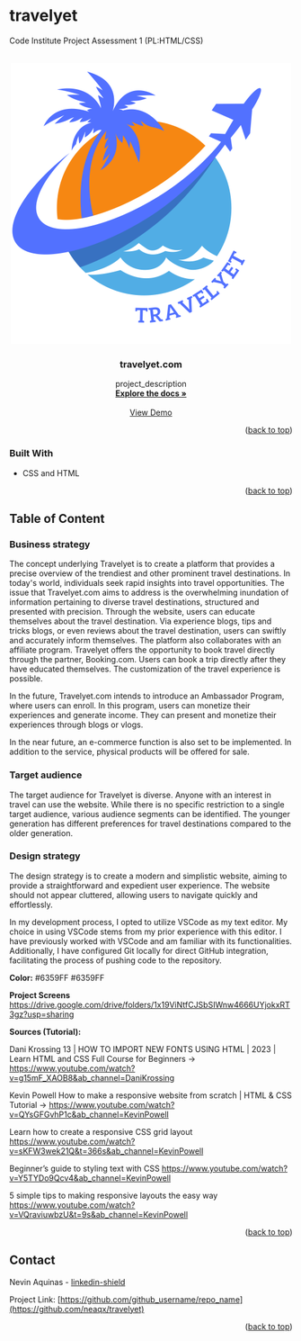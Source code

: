 # travelyet

Code Institute Project Assessment 1 (PL:HTML/CSS)

<!-- Improved compatibility of back to top link: See: https://github.com/othneildrew/Best-README-Template/pull/73 -->

<a name="readme-top"></a>


<!-- PROJECT LOGO -->
<br />
<div align="center">
  <a href="https://github.com/neaqx/travelyet">
    <img src="/assets/logo/logo new.svg" alt="Logo" width="500" height="500">
  </a>

<h3 align="center">travelyet.com</h3>

  <p align="center">
    project_description
    <br />
    <a href="https://github.com/neaqx"><strong>Explore the docs »</strong></a>
    <br />
    <br />
    <a href="https://github.com/neaqx/travelyet">View Demo</a>
  </p>
</div>

<!-- ABOUT THE PROJECT -->

<p align="right">(<a href="#readme-top">back to top</a>)</p>

### Built With

- CSS and HTML

<p align="right">(<a href="#readme-top">back to top</a>)</p>

<!-- GETTING STARTED -->

## Table of Content

### Business strategy

The concept underlying Travelyet is to create a platform that provides a precise overview of the trendiest and other prominent travel destinations. In today's world, individuals seek rapid insights into travel opportunities. The issue that Travelyet.com aims to address is the overwhelming inundation of information pertaining to diverse travel destinations, structured and presented with precision. Through the website, users can educate themselves about the travel destination. Via experience blogs, tips and tricks blogs, or even reviews about the travel destination, users can swiftly and accurately inform themselves. The platform also collaborates with an affiliate program. Travelyet offers the opportunity to book travel directly through the partner, Booking.com. Users can book a trip directly after they have educated themselves. The customization of the travel experience is possible.

In the future, Travelyet.com intends to introduce an Ambassador Program, where users can enroll. In this program, users can monetize their experiences and generate income. They can present and monetize their experiences through blogs or vlogs.

In the near future, an e-commerce function is also set to be implemented. In addition to the service, physical products will be offered for sale.

### Target audience

The target audience for Travelyet is diverse. Anyone with an interest in travel can use the website. While there is no specific restriction to a single target audience, various audience segments can be identified. The younger generation has different preferences for travel destinations compared to the older generation.

### Design strategy

The design strategy is to create a modern and simplistic website, aiming to provide a straightforward and expedient user experience. The website should not appear cluttered, allowing users to navigate quickly and effortlessly.

In my development process, I opted to utilize VSCode as my text editor. My choice in using VSCode stems from my prior experience with this editor. I have previously worked with VSCode and am familiar with its functionalities. Additionally, I have configured Git locally for direct GitHub integration, facilitating the process of pushing code to the repository. 

<strong>Color:</strong> #6359FF #6359FF 


<strong>Project Screens</strong> https://drive.google.com/drive/folders/1x19ViNtfCJSbSIWnw4666UYjokxRT3gz?usp=sharing


<strong>Sources (Tutorial):</strong>

Dani Krossing
13 | HOW TO IMPORT NEW FONTS USING HTML | 2023 | Learn HTML and CSS Full Course for Beginners -> https://www.youtube.com/watch?v=g15mF_XAOB8&ab_channel=DaniKrossing

Kevin Powell
How to make a responsive website from scratch | HTML & CSS Tutorial -> https://www.youtube.com/watch?v=QYsGFGvhP1c&ab_channel=KevinPowell

Learn how to create a responsive CSS grid layout
https://www.youtube.com/watch?v=sKFW3wek21Q&t=366s&ab_channel=KevinPowell

Beginner’s guide to styling text with CSS
https://www.youtube.com/watch?v=Y5TYDo9Qcv4&ab_channel=KevinPowell

5 simple tips to making responsive layouts the easy way
https://www.youtube.com/watch?v=VQraviuwbzU&t=9s&ab_channel=KevinPowell


<p align="right">(<a href="#readme-top">back to top</a>)</p>

<!-- CONTACT -->

## Contact

Nevin Aquinas - [linkedin-shield](https://www.linkedin.com/in/nevin-aquinas/) 

Project Link: [https://github.com/github_username/repo_name](https://github.com/neaqx/travelyet)

<p align="right">(<a href="#readme-top">back to top</a>)</p>

<!-- MARKDOWN LINKS & IMAGES -->
<!-- https://www.markdownguide.org/basic-syntax/#reference-style-links -->

[contributors-shield]: https://img.shields.io/github/contributors/github_username/repo_name.svg?style=for-the-badge
[contributors-url]: https://github.com/github_username/repo_name/graphs/contributors
[forks-shield]: https://img.shields.io/github/forks/github_username/repo_name.svg?style=for-the-badge
[forks-url]: https://github.com/github_username/repo_name/network/members
[stars-shield]: https://img.shields.io/github/stars/github_username/repo_name.svg?style=for-the-badge
[stars-url]: https://github.com/github_username/repo_name/stargazers
[issues-shield]: https://img.shields.io/github/issues/github_username/repo_name.svg?style=for-the-badge
[issues-url]: https://github.com/github_username/repo_name/issues
[license-shield]: https://img.shields.io/github/license/github_username/repo_name.svg?style=for-the-badge
[license-url]: https://github.com/github_username/repo_name/blob/master/LICENSE.txt
[linkedin-shield]: https://img.shields.io/badge/-LinkedIn-black.svg?style=for-the-badge&logo=linkedin&colorB=555
[linkedin-url]: https://linkedin.com/in/linkedin_username
[product-screenshot]: images/screenshot.png
[Next.js]: https://img.shields.io/badge/next.js-000000?style=for-the-badge&logo=nextdotjs&logoColor=white
[Next-url]: https://nextjs.org/
[React.js]: https://img.shields.io/badge/React-20232A?style=for-the-badge&logo=react&logoColor=61DAFB
[React-url]: https://reactjs.org/
[Vue.js]: https://img.shields.io/badge/Vue.js-35495E?style=for-the-badge&logo=vuedotjs&logoColor=4FC08D
[Vue-url]: https://vuejs.org/
[Angular.io]: https://img.shields.io/badge/Angular-DD0031?style=for-the-badge&logo=angular&logoColor=white
[Angular-url]: https://angular.io/
[Svelte.dev]: https://img.shields.io/badge/Svelte-4A4A55?style=for-the-badge&logo=svelte&logoColor=FF3E00
[Svelte-url]: https://svelte.dev/
[Laravel.com]: https://img.shields.io/badge/Laravel-FF2D20?style=for-the-badge&logo=laravel&logoColor=white
[Laravel-url]: https://laravel.com
[Bootstrap.com]: https://img.shields.io/badge/Bootstrap-563D7C?style=for-the-badge&logo=bootstrap&logoColor=white
[Bootstrap-url]: https://getbootstrap.com
[JQuery.com]: https://img.shields.io/badge/jQuery-0769AD?style=for-the-badge&logo=jquery&logoColor=white
[JQuery-url]: https://jquery.com
